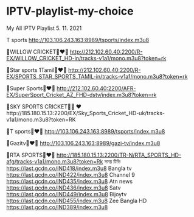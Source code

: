 # IPTV-playlist-my-choice
My All IPTV Playlist 5. 11. 2021

T sports
http://103.106.243.163:8989/tsports/index.m3u8

🔗WILLOW CRICKET🏏❤️🏏
http://212.102.60.40:2200/R-EX/WILLOW_CRICKET_HD-in/tracks-v1a1/mono.m3u8?token=rk

🔗Star sports 1Tamil🏏❤️🏏
http://212.102.60.40:2200/R-EX/SPORTS_STAR_SPORTS_TAMIL-in/tracks-v1a1/mono.m3u8?token=rk

🔗Super Sports🏏❤️🏏
http://212.102.60.40:2200/AFR-EX/SuperSport_Cricket_AZ_FHD-dstv/index.m3u8?token=rk

🔗SKY SPORTS CRICKET🏏🏏
❤️http://185.180.15.13:2200/EX/Sky_Sports_Cricket_HD-uk/tracks-v1a1/mono.m3u8?token=RK

🔗T sports🏏❤️🏏
http://103.106.243.163:8989/tsports/index.m3u8

🔗Gazitv🏏❤️🏏
http://103.106.243.163:8989/gazi-tv/index.m3u8

🔗RTA SPORTS🏏❤️🏏
http://185.180.15.13:2200/TR-N/RTA_SPORTS_HD-afg/tracks-v1a1/mono.m3u8?token=Rk
সময় টিভি
https://last.gcdn.co/IND418/index.m3u8
Bangla tv
https://last.gcdn.co/IND422/index.m3u8
Channel 9
https://last.gcdn.co/IND435/index.m3u8
Atn news
https://last.gcdn.co/IND436/index.m3u8
Satv
https://last.gcdn.co/IND449/index.m3u8
Bijoytv
https://last.gcdn.co/IND455/index.m3u8
Zee Bangla HD
https://last.gcdn.co/IND389/index.m3u8
